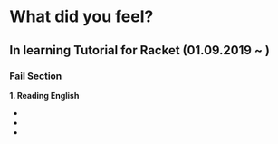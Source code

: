 # What did you feel?

## In learning Tutorial for Racket (01.09.2019 ~ )

### Fail Section

__1. Reading English__

-
-
-
